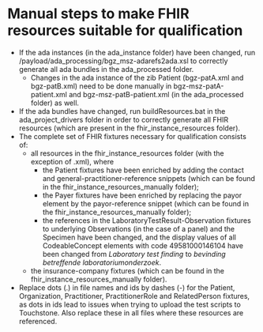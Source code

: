 # Manual steps to make FHIR resources suitable for qualification

* If the ada instances (in the ada_instance folder) have been changed, run /payload/ada_processing/bgz_msz-adarefs2ada.xsl to correctly generate all ada bundles in the ada_processed folder.
    * Changes in the ada instance of the zib Patient (bgz-patA.xml and bgz-patB.xml) need to be done manually in bgz-msz-patA-patient.xml and bgz-msz-patB-patient.xml (in the ada_processed folder) as well.
* If the ada bundles have changed, run buildResources.bat in the ada_project_drivers folder in order to correctly generate all FHIR resources (which are present in the fhir_instance_resources folder).
* The complete set of FHIR fixtures necessary for qualification consists of:
    * all resources in the fhir_instance_resources folder (with the exception of .xml), where
        * the Patient fixtures have been enriched by adding the contact and general-practitioner-reference snippets (which can be found in the fhir_instance_resources_manually folder);
        * the Payer fixtures have been enriched by replacing the payor element by the payor-reference snippet (which can be found in the fhir_instance_resources_manually folder);
        * the references in the LaboratoryTestResult-Observation fixtures to underlying Observations (in the case of a panel) and the Specimen have been changed, and the display values of all CodeableConcept elements with code 49581000146104 have been changed from _Laboratory test finding_ to _bevinding betreffende laboratoriumonderzoek_.
    * the insurance-company fixtures (which can be found in the fhir_instance_resources_manually folder).
* Replace dots (.) in file names and ids by dashes (-) for the Patient, Organization, Practitioner, PractitionerRole and RelatedPerson fixtures, as dots in ids lead to issues when trying to upload the test scripts to Touchstone. Also replace these in all files where these resources are referenced.